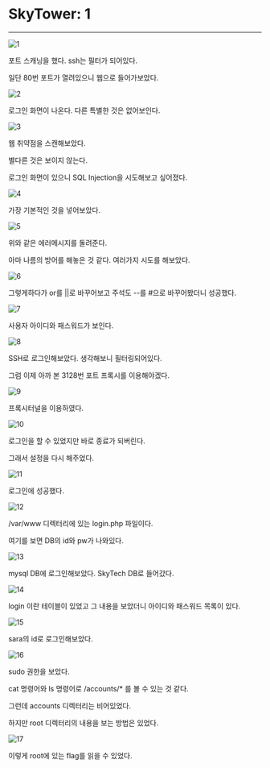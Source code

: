 # SkyTower: 1

------

![1](https://user-images.githubusercontent.com/51134298/63175173-70a84900-c07e-11e9-933c-394458f8abe5.png)

포트 스캐닝을 했다. ssh는 필터가 되어있다. 

일단 80번 포트가 열려있으니 웹으로 들어가보았다.

![2](https://user-images.githubusercontent.com/51134298/63175176-71d97600-c07e-11e9-9f89-dc622a9c3a11.png)

로그인 화면이 나온다. 다른 특별한 것은 없어보인다.

![3](https://user-images.githubusercontent.com/51134298/63175177-72720c80-c07e-11e9-83e4-21e57164dc15.png)

웹 취약점을 스캔해보았다. 

별다른 것은 보이지 않는다.

로그인 화면이 있으니 SQL Injection을 시도해보고 싶어졌다.

![4](https://user-images.githubusercontent.com/51134298/63175178-72720c80-c07e-11e9-9d60-870da60072f1.png)

가장 기본적인 것을 넣어보았다. 

![5](https://user-images.githubusercontent.com/51134298/63175179-72720c80-c07e-11e9-8a9d-3b02f6b0a45c.png)

위와 같은 에러메시지를 돌려준다. 

아마 나름의 방어를 해놓은 것 같다. 여러가지 시도를 해보았다.

![6](https://user-images.githubusercontent.com/51134298/63175180-730aa300-c07e-11e9-999e-bacb796fa6a5.png)

그렇게하다가 or를 ||로 바꾸어보고 주석도 --를 #으로 바꾸어봤더니 성공했다.

![7](https://user-images.githubusercontent.com/51134298/63175181-730aa300-c07e-11e9-8253-5c0ce876b6ee.png)

사용자 아이디와 패스워드가 보인다.

![8](https://user-images.githubusercontent.com/51134298/63175182-730aa300-c07e-11e9-9b56-ce9113985765.png)

SSH로 로그인해보았다. 생각해보니 필터링되어있다. 

그럼 이제 아까 본 3128번 포트 프록시를 이용해야겠다.

![9](https://user-images.githubusercontent.com/51134298/63251013-d4618a80-c2a7-11e9-8a20-a36bac594194.png)

프록시터널을 이용하였다. 

![10](https://user-images.githubusercontent.com/51134298/63251015-d4fa2100-c2a7-11e9-9107-b32aa12f91b7.png)

로그인을 할 수 있었지만 바로 종료가 되버린다. 

그래서 설정을 다시 해주었다.

![11](https://user-images.githubusercontent.com/51134298/63251016-d4fa2100-c2a7-11e9-89f7-d42bcdc1a09c.png)

로그인에 성공했다.

![12](https://user-images.githubusercontent.com/51134298/63251017-d4fa2100-c2a7-11e9-80e2-35165da5cf29.png)

/var/www 디렉터리에 있는 login.php 파일이다.

여기를 보면 DB의 id와 pw가 나와있다. 

![13](https://user-images.githubusercontent.com/51134298/63251004-d3c8f400-c2a7-11e9-9fd8-2ae23b4e3ff9.png)

mysql DB에 로그인해보았다. SkyTech DB로 들어갔다.

![14](https://user-images.githubusercontent.com/51134298/63251005-d3c8f400-c2a7-11e9-888f-144901ee3e37.png)

login 이란 테이블이 있었고 그 내용을 보았더니 아이디와 패스워드 목록이 있다. 

![15](https://user-images.githubusercontent.com/51134298/63251007-d3c8f400-c2a7-11e9-89cd-51965a635e42.png)

sara의 id로 로그인해보았다.

![16](https://user-images.githubusercontent.com/51134298/63251009-d4618a80-c2a7-11e9-8583-bdfbe8d4b0e3.png)

sudo 권한을 보았다.

cat 명령어와 ls 명령어로 /accounts/* 를 볼 수 있는 것 같다.

그런데 accounts 디렉터리는 비어있었다.

하지만 root 디렉터리의 내용을 보는 방법은 있었다. 

![17](https://user-images.githubusercontent.com/51134298/63251012-d4618a80-c2a7-11e9-94b6-2bf50a1fb41f.png)

이렇게 root에 있는 flag를 읽을 수 있었다.







